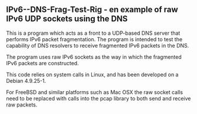 ## IPv6--DNS-Frag-Test-Rig - en example of raw IPv6 UDP sockets using the DNS

This is a program which acts as a front to a UDP-based DNS server that
performs IPv6 packet fragmentation. The program is intended to test
the capability of DNS resolvers to receive fragmented IPv6 packets in
the DNS.

The program uses raw IPv6 sockets as the way in which the fragmented
IPv6 packets are constructed.

This code relies on system calls in Linux, and has been developed on a
Debian 4.9.25-1. 

For FreeBSD and similar platforms such as Mac OSX the raw socket calls
need to be replaced with calls into the pcap library to both send and
receive raw packets.
